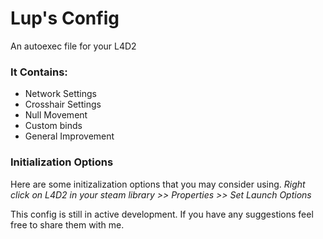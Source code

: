 # Lup's Config

An autoexec file for your L4D2

### It Contains:
* Network Settings
* Crosshair Settings
* Null Movement
* Custom binds
* General Improvement

### Initialization Options

Here are some initizalization options that you may consider using.
        _Right click on L4D2 in your steam library >> Properties >> Set Launch Options_

This config is still in active development. If you have any suggestions feel free to share them with me.

